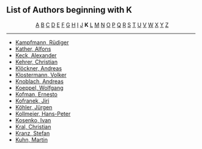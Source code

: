 <h2>List of Authors beginning with K</h2>
<p style="text-align:center"><a href="authors_A.html">A</a>&nbsp;<a href="authors_B.html">B</a>&nbsp;<a href="authors_C.html">C</a>&nbsp;<a href="authors_D.html">D</a>&nbsp;<a href="authors_E.html">E</a>&nbsp;<a href="authors_F.html">F</a>&nbsp;<a href="authors_G.html">G</a>&nbsp;<a href="authors_H.html">H</a>&nbsp;<a href="authors_I.html">I</a>&nbsp;<a href="authors_J.html">J</a>&nbsp;<b>K</b>&nbsp;<a href="authors_L.html">L</a>&nbsp;<a href="authors_M.html">M</a>&nbsp;<a href="authors_N.html">N</a>&nbsp;<a href="authors_O.html">O</a>&nbsp;<a href="authors_P.html">P</a>&nbsp;<a href="authors_Q.html">Q</a>&nbsp;<a href="authors_R.html">R</a>&nbsp;<a href="authors_S.html">S</a>&nbsp;<a href="authors_T.html">T</a>&nbsp;<a href="authors_U.html">U</a>&nbsp;<a href="authors_V.html">V</a>&nbsp;<a href="authors_W.html">W</a>&nbsp;<a href="authors_X.html">X</a>&nbsp;<a href="authors_Y.html">Y</a>&nbsp;<a href="authors_Z.html">Z</a>&nbsp;</p>
<hr width="98%" />
<ul class="authors_list">
<li><a href="author_153.html">Kampfmann, Rüdiger</a></li><li><a href="author_154.html">Kather, Alfons</a></li><li><a href="author_155.html">Keck, Alexander</a></li><li><a href="author_156.html">Kehrer, Christian</a></li><li><a href="author_157.html">Klöckner, Andreas</a></li><li><a href="author_158.html">Klostermann, Volker</a></li><li><a href="author_159.html">Knoblach, Andreas</a></li><li><a href="author_160.html">Koeppel, Wolfgang</a></li><li><a href="author_161.html">Kofman, Ernesto</a></li><li><a href="author_162.html">Kofranek, Jiri</a></li><li><a href="author_163.html">Köhler, Jürgen</a></li><li><a href="author_164.html">Kollmeier, Hans-Peter</a></li><li><a href="author_165.html">Kosenko, Ivan</a></li><li><a href="author_166.html">Kral, Christian</a></li><li><a href="author_167.html">Kranz, Stefan</a></li><li><a href="author_168.html">Kuhn, Martin</a></li></ul>